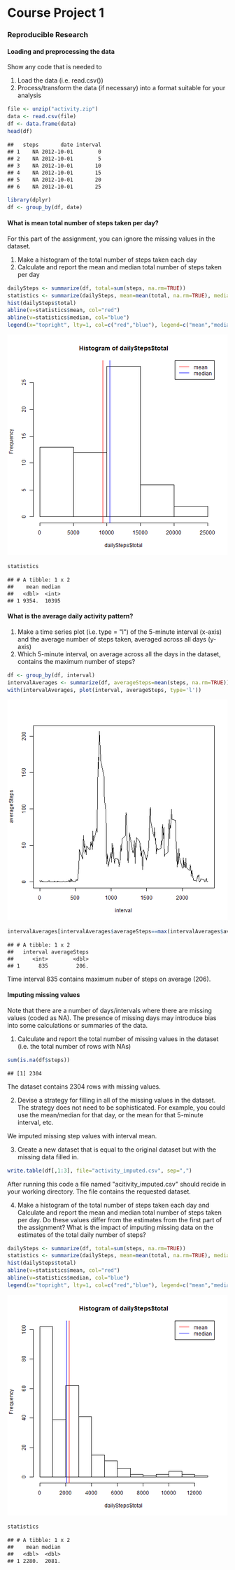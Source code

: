 Course Project 1
================
### Reproducible Research


#### Loading and preprocessing the data
Show any code that is needed to

1. Load the data (i.e. read.csv())
2. Process/transform the data (if necessary) into a format suitable for your analysis


```r
file <- unzip("activity.zip")
data <- read.csv(file)
df <- data.frame(data)
head(df)
```

```
##   steps       date interval
## 1    NA 2012-10-01        0
## 2    NA 2012-10-01        5
## 3    NA 2012-10-01       10
## 4    NA 2012-10-01       15
## 5    NA 2012-10-01       20
## 6    NA 2012-10-01       25
```

```r
library(dplyr)
df <- group_by(df, date)
```

#### What is mean total number of steps taken per day?
For this part of the assignment, you can ignore the missing values in the dataset.

1. Make a histogram of the total number of steps taken each day
2. Calculate and report the mean and median total number of steps taken per day


```r
dailySteps <- summarize(df, total=sum(steps, na.rm=TRUE))
statistics <- summarize(dailySteps, mean=mean(total, na.rm=TRUE), median=median(total, na.rm=TRUE))
hist(dailySteps$total)
abline(v=statistics$mean, col="red")
abline(v=statistics$median, col="blue")
legend(x="topright", lty=1, col=c("red","blue"), legend=c("mean","median"))
```

![plot of chunk unnamed-chunk-6](figure/unnamed-chunk-6-1.png)

```r
statistics
```

```
## # A tibble: 1 x 2
##    mean median
##   <dbl>  <int>
## 1 9354.  10395
```


#### What is the average daily activity pattern?

1. Make a time series plot (i.e. type = "l") of the 5-minute interval (x-axis) and the average number of steps taken, averaged across all days (y-axis)
2. Which 5-minute interval, on average across all the days in the dataset, contains the maximum number of steps?


```r
df <- group_by(df, interval)
intervalAverages <- summarize(df, averageSteps=mean(steps, na.rm=TRUE))
with(intervalAverages, plot(interval, averageSteps, type='l'))
```

![plot of chunk unnamed-chunk-7](figure/unnamed-chunk-7-1.png)

```r
intervalAverages[intervalAverages$averageSteps==max(intervalAverages$averageSteps),]
```

```
## # A tibble: 1 x 2
##   interval averageSteps
##      <int>        <dbl>
## 1      835         206.
```
Time interval 835 contains maximum nuber of steps on average (206). 

#### Imputing missing values
Note that there are a number of days/intervals where there are missing values (coded as NA). The presence of missing days may introduce bias into some calculations or summaries of the data.

1. Calculate and report the total number of missing values in the dataset (i.e. the total number of rows with NAs)

```r
sum(is.na(df$steps))
```

```
## [1] 2304
```

The dataset contains 2304 rows with missing values.

2. Devise a strategy for filling in all of the missing values in the dataset. The strategy does not need to be sophisticated. For example, you could use the mean/median for that day, or the mean for that 5-minute interval, etc.



We imputed missing step values with interval mean.

3. Create a new dataset that is equal to the original dataset but with the missing data filled in.


```r
write.table(df[,1:3], file="activity_imputed.csv", sep=",")
```

After running this code a file named "acitivity_imputed.csv" should recide in your working directory. The file contains the requested dataset.

4. Make a histogram of the total number of steps taken each day and Calculate and report the mean and median total number of steps taken per day. Do these values differ from the estimates from the first part of the assignment? What is the impact of imputing missing data on the estimates of the total daily number of steps?


```r
dailySteps <- summarize(df, total=sum(steps, na.rm=TRUE))
statistics <- summarize(dailySteps, mean=mean(total, na.rm=TRUE), median=median(total, na.rm=TRUE))
hist(dailySteps$total)
abline(v=statistics$mean, col="red")
abline(v=statistics$median, col="blue")
legend(x="topright", lty=1, col=c("red","blue"), legend=c("mean","median"))
```

![plot of chunk unnamed-chunk-11](figure/unnamed-chunk-11-1.png)

```r
statistics
```

```
## # A tibble: 1 x 2
##    mean median
##   <dbl>  <dbl>
## 1 2280.  2081.
```
